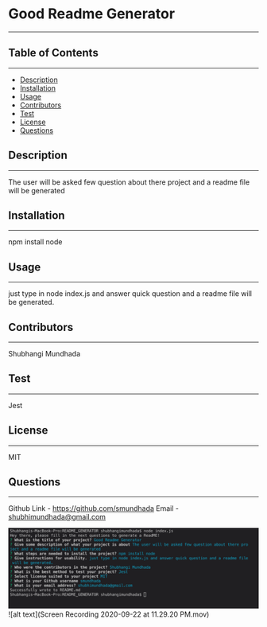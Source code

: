 
# Good Readme Generator
---

## Table of Contents
---
* [Description](#Description)
* [Installation](#Installation)
* [Usage](#Usage)
* [Contributors](#Contributors)
* [Test](#Test)
* [License](#License)
* [Questions](#Questions)



## Description
---
The user will be asked few question about there project and a readme file will be generated

## Installation 
---
npm install node 

## Usage 
---
just type in node index.js and answer quick question and a readme file will be generated. 

## Contributors
---
Shubhangi Mundhada

## Test
---
Jest

## License
---
MIT

## Questions
---
Github Link - https://github.com/smundhada
Email - shubhimundhada@gmail.com

![alt text](projsreen.png)
![alt text](Screen Recording 2020-09-22 at 11.29.20 PM.mov)
